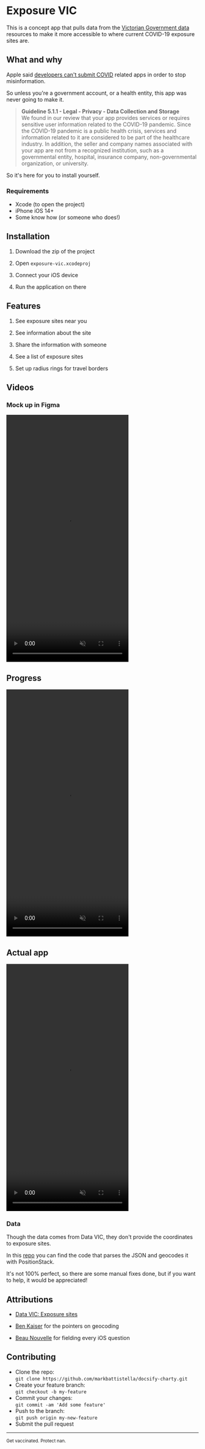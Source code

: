 # Exposure VIC

This is a concept app that pulls data from the [Victorian Government data](https://discover.data.vic.gov.au/dataset/all-victorian-sars-cov-2-covid-19-current-exposure-sites) resources to make it more accessible to where current COVID-19 exposure sites are.

## What and why

Apple said [developers can't submit COVID](https://www.pocket-lint.com/apps/news/apple/151430-apple-bans-coronavirus-apps-unless-from-official-sources-no-covid-19-themed-games) related apps in order to stop misinformation.

So unless you're a government account, or a health entity, this app was never going to make it.

> **Guideline 5.1.1 - Legal - Privacy - Data Collection and Storage**<br>We found in our review that your app provides services or requires sensitive user information related to the COVID-19 pandemic. Since the COVID-19 pandemic is a public health crisis, services and information related to it are considered to be part of the healthcare industry. In addition, the seller and company names associated with your app are not from a recognized institution, such as a governmental entity, hospital, insurance company, non-governmental organization, or university.

So it's here for you to install yourself.

### Requirements

- Xcode (to open the project)
- iPhone iOS 14+
- Some know how (or someone who does!)

## Installation

1. Download the zip of the project

1. Open `exposure-vic.xcodeproj`

1. Connect your iOS device

1. Run the application on there

## Features

1. See exposure sites near you

1. See information about the site

1. Share the information with someone

1. See a list of exposure sites

1. Set up radius rings for travel borders

## Videos

### Mock up in Figma

<video width="320" height="646"  autoplay loop muted><source type="video/mp4" src=".data/concept.mp4"></video>

## Progress

<video width="320" height="646"  autoplay loop muted><source type="video/mp4" src=".data/progress.mp4"></video>

## Actual app

<video width="320" height="646"  autoplay loop muted><source type="video/mp4" src=".data/actual.mp4"></video>

### Data

Though the data comes from Data VIC, they don't provide the coordinates to exposure sites.

In this [repo](https://github.com/markbattistella/exposure-vic-api) you can find the code that parses the JSON and geocodes it with PositionStack.

It's not 100% perfect, so there are some manual fixes done, but if you want to help, it would be appreciated!

## Attributions

- [Data VIC: Exposure sites](https://discover.data.vic.gov.au/dataset/all-victorian-sars-cov-2-covid-19-current-exposure-sites/resource/afb52611-6061-4a2b-9110-74c920bede77)

- [Ben Kaiser](https://github.com/benkaiser/covid-vic-exposure-map) for the pointers on geocoding

- [Beau Nouvelle](https://github.com/BeauNouvelle/) for fielding every iOS question

## Contributing

- Clone the repo:<br>`git clone https://github.com/markbattistella/docsify-charty.git`
- Create your feature branch:<br>`git checkout -b my-feature`
- Commit your changes:<br>`git commit -am 'Add some feature'`
- Push to the branch:<br>`git push origin my-new-feature`
- Submit the pull request

---

<small>Get vaccinated. Protect nan.</small>
